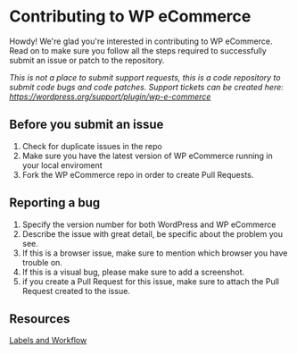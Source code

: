 # Contributing to WP eCommerce

Howdy! We're glad you're interested in contributing to WP eCommerce. Read on to make sure you follow all the steps required to successfully submit an issue or patch to the repository.

*This is not a place to submit support requests, this is a code repository to submit code bugs and code patches. Support tickets can be created here: https://wordpress.org/support/plugin/wp-e-commerce*

Before you submit an issue
---
1. Check for duplicate issues in the repo
2. Make sure you have the latest version of WP eCommerce running in your local enviroment
3. Fork the WP eCommerce repo in order to create Pull Requests.

Reporting a bug
---
1. Specify the version number for both WordPress and WP eCommerce
2. Describe the issue with great detail, be specific about the problem you see.
3. If this is a browser issue, make sure to mention which browser you have trouble on.
4. If this is a visual bug, please make sure to add a screenshot. 
5. if you create a Pull Request for this issue, make sure to attach the Pull Request created to the issue.

Resources
---
[Labels and Workflow](https://github.com/wp-e-commerce/WP-e-Commerce/wiki/Issue-Labels-and-Workflow)

